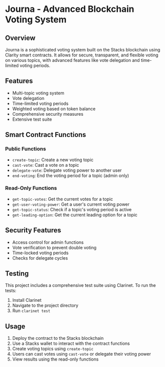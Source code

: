 # Journa - Advanced Blockchain Voting System

## Overview
Journa is a sophisticated voting system built on the Stacks blockchain using Clarity smart contracts. It allows for secure, transparent, and flexible voting on various topics, with advanced features like vote delegation and time-limited voting periods.

## Features
- Multi-topic voting system
- Vote delegation
- Time-limited voting periods
- Weighted voting based on token balance
- Comprehensive security measures
- Extensive test suite

## Smart Contract Functions

### Public Functions
- `create-topic`: Create a new voting topic
- `cast-vote`: Cast a vote on a topic
- `delegate-vote`: Delegate voting power to another user
- `end-voting`: End the voting period for a topic (admin only)

### Read-Only Functions
- `get-topic-votes`: Get the current votes for a topic
- `get-user-voting-power`: Get a user's current voting power
- `get-topic-status`: Check if a topic's voting period is active
- `get-leading-option`: Get the current leading option for a topic

## Security Features
- Access control for admin functions
- Vote verification to prevent double voting
- Time-locked voting periods
- Checks for delegate cycles

## Testing
This project includes a comprehensive test suite using Clarinet. To run the tests:

1. Install Clarinet
2. Navigate to the project directory
3. Run `clarinet test`

## Usage
1. Deploy the contract to the Stacks blockchain
2. Use a Stacks wallet to interact with the contract functions
3. Create voting topics using `create-topic`
4. Users can cast votes using `cast-vote` or delegate their voting power
5. View results using the read-only functions